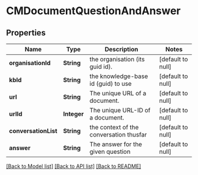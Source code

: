 # CMDocumentQuestionAndAnswer
## Properties

| Name | Type | Description | Notes |
|------------ | ------------- | ------------- | -------------|
| **organisationId** | **String** | the organisation (its guid id). | [default to null] |
| **kbId** | **String** | the knowledge-base id (guid) to use | [default to null] |
| **url** | **String** | The unique URL of a document. | [default to null] |
| **urlId** | **Integer** | The unique URL-ID of a document. | [default to null] |
| **conversationList** | **String** | the context of the conversation thusfar | [default to null] |
| **answer** | **String** | The answer for the given question | [default to null] |

[[Back to Model list]](../README.md#documentation-for-models) [[Back to API list]](../README.md#documentation-for-api-endpoints) [[Back to README]](../README.md)

